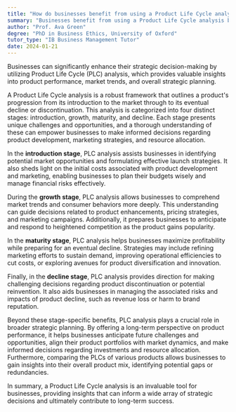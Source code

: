 ```yaml
---
title: "How do businesses benefit from using a Product Life Cycle analysis?"
summary: "Businesses benefit from using a Product Life Cycle analysis by gaining insights into product performance, market trends, and strategic planning."
author: "Prof. Ava Green"
degree: "PhD in Business Ethics, University of Oxford"
tutor_type: "IB Business Management Tutor"
date: 2024-01-21
---
```


Businesses can significantly enhance their strategic decision-making by utilizing Product Life Cycle (PLC) analysis, which provides valuable insights into product performance, market trends, and overall strategic planning.

A Product Life Cycle analysis is a robust framework that outlines a product's progression from its introduction to the market through to its eventual decline or discontinuation. This analysis is categorized into four distinct stages: introduction, growth, maturity, and decline. Each stage presents unique challenges and opportunities, and a thorough understanding of these can empower businesses to make informed decisions regarding product development, marketing strategies, and resource allocation.

In the **introduction stage**, PLC analysis assists businesses in identifying potential market opportunities and formulating effective launch strategies. It also sheds light on the initial costs associated with product development and marketing, enabling businesses to plan their budgets wisely and manage financial risks effectively.

During the **growth stage**, PLC analysis allows businesses to comprehend market trends and consumer behaviors more deeply. This understanding can guide decisions related to product enhancements, pricing strategies, and marketing campaigns. Additionally, it prepares businesses to anticipate and respond to heightened competition as the product gains popularity.

In the **maturity stage**, PLC analysis helps businesses maximize profitability while preparing for an eventual decline. Strategies may include refining marketing efforts to sustain demand, improving operational efficiencies to cut costs, or exploring avenues for product diversification and innovation.

Finally, in the **decline stage**, PLC analysis provides direction for making challenging decisions regarding product discontinuation or potential reinvention. It also aids businesses in managing the associated risks and impacts of product decline, such as revenue loss or harm to brand reputation.

Beyond these stage-specific benefits, PLC analysis plays a crucial role in broader strategic planning. By offering a long-term perspective on product performance, it helps businesses anticipate future challenges and opportunities, align their product portfolios with market dynamics, and make informed decisions regarding investments and resource allocation. Furthermore, comparing the PLCs of various products allows businesses to gain insights into their overall product mix, identifying potential gaps or redundancies.

In summary, a Product Life Cycle analysis is an invaluable tool for businesses, providing insights that can inform a wide array of strategic decisions and ultimately contribute to long-term success.
    